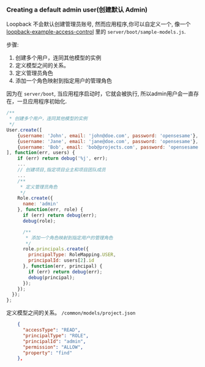 ### Creating a default admin user(创建默认 Admin)

Loopback 不会默认创建管理员账号, 然而应用程序,你可以自定义一个,
像一个 [loopback-example-access-control](https://github.com/strongloop/loopback-example-access-control) 里的  `server/boot/sample-models.js`.

步骤:  
1. 创建多个用户，连同其他模型的实例  
2. 定义模型之间的关系。
3. 定义管理员角色
4. 添加一个角色映射到指定用户的管理角色

因为在 `server/boot`, 当应用程序启动时，它就会被执行, 所以admin用户会一直存在，一旦应用程序初始化.  

```js
/**
 * 创建多个用户，连同其他模型的实例
 */
User.create([
    {username: 'John', email: 'john@doe.com', password: 'opensesame'},
    {username: 'Jane', email: 'jane@doe.com', password: 'opensesame'},
    {username: 'Bob', email: 'bob@projects.com', password: 'opensesame'}
], function(err, users) {
    if (err) return debug('%j', err);
    ...
    // 创建项目,指定项目业主和项目团队成员
    ...
    /**
     * 定义管理员角色
     */
    Role.create({
      name: 'admin'
    }, function(err, role) {
      if (err) return debug(err);
      debug(role);

      /**
       * 添加一个角色映射到指定用户的管理角色
       */
      role.principals.create({
        principalType: RoleMapping.USER,
        principalId: users[2].id
      }, function(err, principal) {
        if (err) return debug(err);
        debug(principal);
      });
    });
  });
};
```


定义模型之间的关系。 `/common/models/project.json`  

```json
    {
      "accessType": "READ",
      "principalType": "ROLE",
      "principalId": "admin",
      "permission": "ALLOW",
      "property": "find"
    },
```
